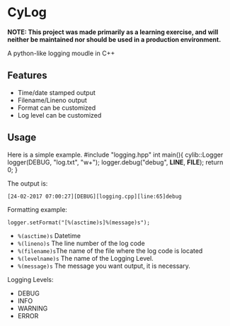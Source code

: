 # CyLog
**NOTE: This project was made primarily as a learning exercise, and will neither be maintained nor should be used in a production environment.**

A python-like logging moudle in C++


## Features

* Time/date stamped output
* Filename/Lineno output
* Format can be customized
* Log level can be customized

## Usage
Here is a simple example.
    #include "logging.hpp"
    int main(){
        cylib::Logger logger(DEBUG, "log.txt", "w+");
        logger.debug("debug", __LINE__, __FILE__);
        return 0;
    }


The output is:

    [24-02-2017 07:00:27][DEBUG][logging.cpp][line:65]debug

Formatting example:

    logger.setFormat("[%(asctime)s]%(message)s");

 - `%(asctime)s` Datetime
 - `%(lineno)s` The line number of the log code
 - `%(filename)s`The name of the file where the log code is located
 - `%(levelname)s` The name of the Logging Level.
 - `%(message)s` The message you want output, it is necessary.

Logging Levels:
* DEBUG
* INFO
* WARNING
* ERROR
